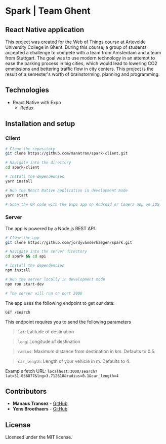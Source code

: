 # Spark  |  Team Ghent

## React Native application

This project was created for the Web of Things course at Artevelde University College in Ghent. During this course, a group of students accepted a challenge to compete with a team from Amsterdam and a team from Stuttgart. The goal was to use modern technology in an attempt to ease the parking process in big cities, which would lead to lowering CO2 emmissions and bettering traffic flow in city centers. This project is the result of a semester's worth of brainstorming, planning and programming.

## Technologies

- React Native with Expo
	- Redux

## Installation and setup

### Client

```bash
# Clone the repository
git clone https://github.com/manatran/spark-client.git

# Navigate into the directory
cd spark-client

# Install the dependencies
yarn install

# Run the React Native application in development mode
yarn start

# Scan the QR code with the Expo app on Android or Camera app on iOS
```

### Server

The app is powered by a Node.js REST API.

```bash
# Clone the app
git clone https://github.com/jordyvanderhaegen/spark.git

# Navigate into the server directory
cd spark && cd api

# Install the dependencies
npm install

# Run the server locally in development mode
npm run start-dev

# The server will run on port 3000
```

The app uses the following endpoint to get our data:

```
GET /search
```

This endpoint requires you to send the following parameters

> `lat`: Latitude of destination

> `long`: Longitude of destination

> `radius`: Maximum distance from destination in km. Defaults to 0.5.

> `car_length`: Length of your vehicle in m. Defaults to 4.

Example fetch URL: `localhost:3000/search?lat=51.036877&lng=3.712618&radius=0.1&car_length=4
` 


## Contributors

* **Manaus Transez** - [GitHub](https://github.com/manatran)
* **Yens Broothaers** - [GitHub](https://github.com/yensbroo)


## License

Licensed under the MIT license.